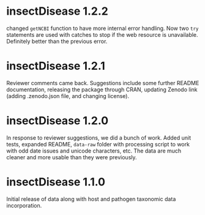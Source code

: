 insectDisease 1.2.2
==============

changed `getNCBI` function to have more internal error handling. Now two `try` statements are used with catches to stop if the web resource is unavailable. Definitely better than the previous error. 


insectDisease 1.2.1
==============

Reviewer comments came back. Suggestions include some further README documentation, releasing the package through CRAN, updating Zenodo link (adding .zenodo.json file, and changing license). 



insectDisease 1.2.0
==============

In response to reviewer suggestions, we did a bunch of work. Added unit tests, expanded README, `data-raw` folder with processing script to work with odd date issues and unicode characters, etc. The data are much cleaner and more usable than they were previously. 


insectDisease 1.1.0
==============

Initial release of data along with host and pathogen taxonomic data incorporation. 
